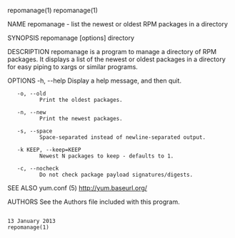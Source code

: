 repomanage(1)                                                                                                                                                                                   repomanage(1)



NAME
       repomanage - list the newest or oldest RPM packages in a directory

SYNOPSIS
       repomanage [options] directory

DESCRIPTION
       repomanage is a program to manage a directory of RPM packages. It displays a list of the newest or oldest packages in a directory for easy piping to xargs or similar programs.

OPTIONS
       -h, --help
              Display a help message, and then quit.

       -o, --old
              Print the oldest packages.

       -n, --new
              Print the newest packages.

       -s, --space
              Space-separated instead of newline-separated output.

       -k KEEP, --keep=KEEP
              Newest N packages to keep - defaults to 1.

       -c, --nocheck
              Do not check package payload signatures/digests.


SEE ALSO
       yum.conf (5)
       http://yum.baseurl.org/


AUTHORS
       See the Authors file included with this program.



                                                                                               13 January 2013                                                                                  repomanage(1)
